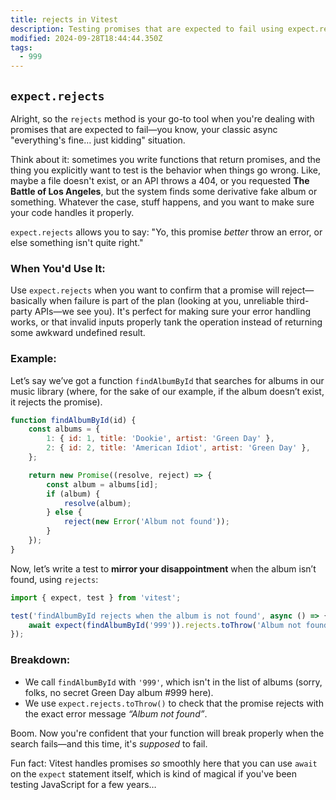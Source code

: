```yaml
---
title: rejects in Vitest
description: Testing promises that are expected to fail using expect.rejects.
modified: 2024-09-28T18:44:44.350Z
tags:
  - 999
---
```


## `expect.rejects`

Alright, so the `rejects` method is your go-to tool when you're dealing with promises that are expected to fail—you know, your classic async "everything's fine… just kidding" situation.

Think about it: sometimes you write functions that return promises, and the thing you explicitly want to test is the behavior when things go wrong. Like, maybe a file doesn't exist, or an API throws a 404, or you requested **The Battle of Los Angeles**, but the system finds some derivative fake album or something. Whatever the case, stuff happens, and you want to make sure your code handles it properly.

`expect.rejects` allows you to say: "Yo, this promise *better* throw an error, or else something isn't quite right."

### When You'd Use It:

Use `expect.rejects` when you want to confirm that a promise will reject—basically when failure is part of the plan (looking at you, unreliable third-party APIs—we see you). It's perfect for making sure your error handling works, or that invalid inputs properly tank the operation instead of returning some awkward undefined result.

### Example:

Let’s say we’ve got a function `findAlbumById` that searches for albums in our music library (where, for the sake of our example, if the album doesn’t exist, it rejects the promise).

```javascript
function findAlbumById(id) {
	const albums = {
		1: { id: 1, title: 'Dookie', artist: 'Green Day' },
		2: { id: 2, title: 'American Idiot', artist: 'Green Day' },
	};

	return new Promise((resolve, reject) => {
		const album = albums[id];
		if (album) {
			resolve(album);
		} else {
			reject(new Error('Album not found'));
		}
	});
}
```

Now, let’s write a test to **mirror your disappointment** when the album isn’t found, using `rejects`:

```javascript
import { expect, test } from 'vitest';

test('findAlbumById rejects when the album is not found', async () => {
	await expect(findAlbumById('999')).rejects.toThrow('Album not found');
});
```

### Breakdown:

- We call `findAlbumById` with `'999'`, which isn't in the list of albums (sorry, folks, no secret Green Day album #999 here).
- We use `expect.rejects.toThrow()` to check that the promise rejects with the exact error message *“Album not found”*.

Boom. Now you're confident that your function will break properly when the search fails—and this time, it's *supposed* to fail.

Fun fact: Vitest handles promises *so* smoothly here that you can use `await` on the `expect` statement itself, which is kind of magical if you've been testing JavaScript for a few years…

```ts
```
